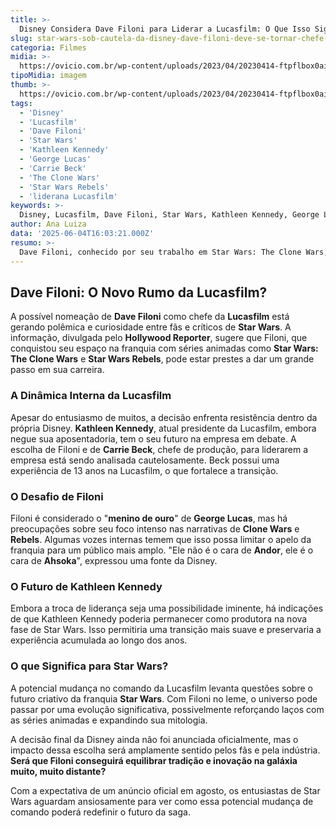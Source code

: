 ```yaml
---
title: >-
  Disney Considera Dave Filoni para Liderar a Lucasfilm: O Que Isso Significa para Star Wars?
slug: star-wars-sob-cautela-da-disney-dave-filoni-deve-se-tornar-chefe-da-lucasfilm
categoria: Filmes
midia: >-
  https://ovicio.com.br/wp-content/uploads/2023/04/20230414-ftpflbox0aio3h9.jpg
tipoMidia: imagem
thumb: >-
  https://ovicio.com.br/wp-content/uploads/2023/04/20230414-ftpflbox0aio3h9.jpg
tags:
  - 'Disney'
  - 'Lucasfilm'
  - 'Dave Filoni'
  - 'Star Wars'
  - 'Kathleen Kennedy'
  - 'George Lucas'
  - 'Carrie Beck'
  - 'The Clone Wars'
  - 'Star Wars Rebels'
  - 'liderana Lucasfilm'
keywords: >-
  Disney, Lucasfilm, Dave Filoni, Star Wars, Kathleen Kennedy, George Lucas, Carrie Beck, The Clone Wars, Star Wars Rebels, liderança Lucasfilm
author: Ana Luiza
data: '2025-06-04T16:03:21.000Z'
resumo: >-
  Dave Filoni, conhecido por seu trabalho em Star Wars: The Clone Wars, é cotado para assumir a liderança da Lucasfilm. A decisão enfrenta resistência interna, mas a Disney parece determinada a seguir essa direção.
---
```


## Dave Filoni: O Novo Rumo da Lucasfilm?

A possível nomeação de **Dave Filoni** como chefe da **Lucasfilm** está gerando polêmica e curiosidade entre fãs e críticos de **Star Wars**. A informação, divulgada pelo **Hollywood Reporter**, sugere que Filoni, que conquistou seu espaço na franquia com séries animadas como **Star Wars: The Clone Wars** e **Star Wars Rebels**, pode estar prestes a dar um grande passo em sua carreira.

### A Dinâmica Interna da Lucasfilm

Apesar do entusiasmo de muitos, a decisão enfrenta resistência dentro da própria Disney. **Kathleen Kennedy**, atual presidente da Lucasfilm, embora negue sua aposentadoria, tem o seu futuro na empresa em debate. A escolha de Filoni e de **Carrie Beck**, chefe de produção, para liderarem a empresa está sendo analisada cautelosamente. Beck possui uma experiência de 13 anos na Lucasfilm, o que fortalece a transição.

### O Desafio de Filoni

Filoni é considerado o "**menino de ouro**" de **George Lucas**, mas há preocupações sobre seu foco intenso nas narrativas de **Clone Wars** e **Rebels**. Algumas vozes internas temem que isso possa limitar o apelo da franquia para um público mais amplo. "Ele não é o cara de **Andor**, ele é o cara de **Ahsoka**", expressou uma fonte da Disney.

### O Futuro de Kathleen Kennedy

Embora a troca de liderança seja uma possibilidade iminente, há indicações de que Kathleen Kennedy poderia permanecer como produtora na nova fase de Star Wars. Isso permitiria uma transição mais suave e preservaria a experiência acumulada ao longo dos anos.

### O que Significa para Star Wars?

A potencial mudança no comando da Lucasfilm levanta questões sobre o futuro criativo da franquia **Star Wars**. Com Filoni no leme, o universo pode passar por uma evolução significativa, possivelmente reforçando laços com as séries animadas e expandindo sua mitologia.

A decisão final da Disney ainda não foi anunciada oficialmente, mas o impacto dessa escolha será amplamente sentido pelos fãs e pela indústria. **Será que Filoni conseguirá equilibrar tradição e inovação na galáxia muito, muito distante?**

Com a expectativa de um anúncio oficial em agosto, os entusiastas de Star Wars aguardam ansiosamente para ver como essa potencial mudança de comando poderá redefinir o futuro da saga.
